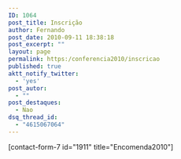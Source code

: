```yaml
---
ID: 1064
post_title: Inscrição
author: Fernando
post_date: 2010-09-11 18:38:18
post_excerpt: ""
layout: page
permalink: https:/conferencia2010/inscricao
published: true
aktt_notify_twitter:
  - 'yes'
post_autor:
  - ""
post_destaques:
  - Nao
dsq_thread_id:
  - "4615067064"
---
```

[contact-form-7 id="1911" title="Encomenda2010"]